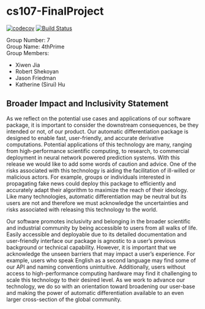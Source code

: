 # cs107-FinalProject
[![codecov](https://codecov.io/gh/cs107-4thPrime/cs107-FinalProject/branch/main/graph/badge.svg?token=H2MERPGWLZ)](https://codecov.io/gh/cs107-4thPrime/cs107-FinalProject)
[![Build Status](https://app.travis-ci.com/cs107-4thPrime/cs107-FinalProject.svg?token=Hw27KveVtcQQVbVZTAgD&branch=main)](https://app.travis-ci.com/cs107-4thPrime/cs107-FinalProject)

Group Number: 7 <br />
Group Name: 4thPrime <br />
Group Members:
* Xiwen Jia
* Robert Shekoyan
* Jason Friedman
* Katherine (Sirui) Hu


## **Broader Impact and Inclusivity Statement**

As we reflect on the potential use cases and applications of our software package, it is important to consider the downstream consequences, be they intended or not, of our product.  Our automatic differentiation package is designed to enable fast, user-friendly, and accurate derivative computations. Potential applications of this technology are many, ranging from high-performance scientific computing, to research, to commercial deployment in neural network powered prediction systems. With this release we would like to add some words of caution and advice. One of the risks associated with this technology is aiding the facilitation of ill-willed or malicious actors. For example, groups or individuals interested in propagating fake news could deploy this package to efficiently and accurately adapt their algorithm to maximize the reach of their ideology. Like many technologies, automatic differentiation may be neutral but its users are not and therefore we must acknowledge the uncertainties and risks associated with releasing this technology to the world. 

Our software promotes inclusivity and belonging in the broader scientific and industrial community by being accessible to users from all walks of life. Easily accessible and deployable due to its detailed documentation and user-friendly interface our package is agnostic to a user’s previous background or technical capability. However, it is important that we acknowledge the unseen barriers that may impact a user’s experience. For example, users who speak English as a second language may find some of our API and naming conventions unintuitive. Additionally, users without access to high-performance computing hardware may find it challenging to scale this technology to their desired level. As we work to advance our technology, we do so with an orientation toward broadening our user-base and making the power of automatic differentiation available to an even larger cross-section of the global community. 
